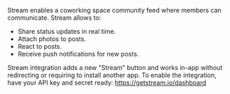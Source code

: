 Stream enables a coworking space community feed where members can communicate. Stream allows to:

- Share status updates in real time.
- Attach photos to posts.
- React to posts.
- Receive push notifications for new posts.

Stream integration adds a new "Stream" button and works in-app without redirecting or requiring to install another app. To enable the integration, have your API key and secret ready: https://getstream.io/dashboard
